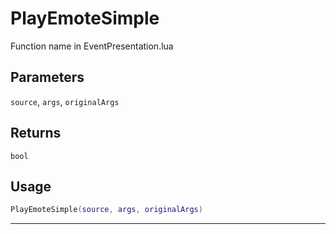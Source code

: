 # PlayEmoteSimple
Function name in EventPresentation.lua
## Parameters
`source`, `args`, `originalArgs`
## Returns
`bool`
## Usage
```lua
PlayEmoteSimple(source, args, originalArgs)
```
---
